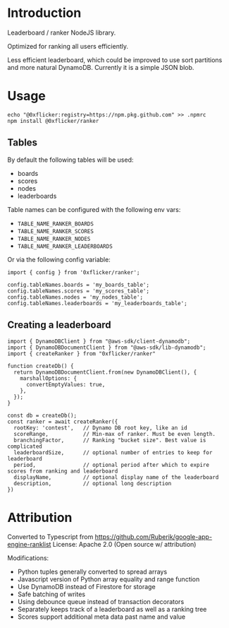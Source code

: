 # Introduction

Leaderboard / ranker NodeJS library.

Optimized for ranking all users efficiently.

Less efficient leaderboard, which could be improved to use sort partitions and more natural DynamoDB. Currently it is a simple JSON blob.

# Usage

```
echo "@0xflicker:registry=https://npm.pkg.github.com" >> .npmrc
npm install @0xflicker/ranker
```

## Tables

By default the following tables will be used:

- boards
- scores
- nodes
- leaderboards

Table names can be configured with the following env vars:

- `TABLE_NAME_RANKER_BOARDS`
- `TABLE_NAME_RANKER_SCORES`
- `TABLE_NAME_RANKER_NODES`
- `TABLE_NAME_RANKER_LEADERBOARDS`

Or via the following config variable:

```
import { config } from '0xflicker/ranker';

config.tableNames.boards = 'my_boards_table';
config.tableNames.scores = 'my_scores_table';
config.tableNames.nodes = 'my_nodes_table';
config.tableNames.leaderboards = 'my_leaderboards_table';
```

## Creating a leaderboard

```
import { DynamoDBClient } from "@aws-sdk/client-dynamodb";
import { DynamoDBDocumentClient } from "@aws-sdk/lib-dynamodb";
import { createRanker } from "0xflicker/ranker"

function createDb() {
  return DynamoDBDocumentClient.from(new DynamoDBClient(), {
    marshallOptions: {
      convertEmptyValues: true,
    },
  });
}

const db = createDb();
const ranker = await createRanker({
  rootKey: 'contest',   // Dynamo DB root key, like an id
  scoreRange,           // Min-max of ranker. Must be even length.
  branchingFactor,      // Ranking "bucket size". Best value is complicated
  leaderboardSize,      // optional number of entries to keep for leaderboard
  period,               // optional period after which to expire scores from ranking and leaderboard
  displayName,          // optional display name of the leaderboard
  description,          // optional long description
})
```

# Attribution

Converted to Typescript from https://github.com/Ruberik/google-app-engine-ranklist
License: Apache 2.0 (Open source w/ attribution)

Modifications:

- Python tuples generally converted to spread arrays
- Javascript version of Python array equality and range function
- Use DynamoDB instead of Firestore for storage
- Safe batching of writes
- Using debounce queue instead of transaction decorators
- Separately keeps track of a leaderboard as well as a ranking tree
- Scores support additional meta data past name and value

```

```
